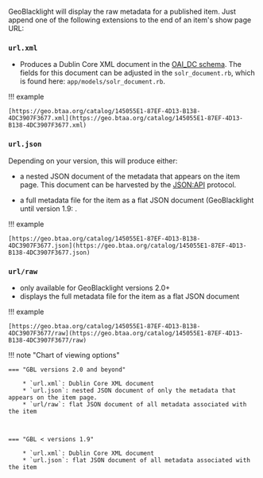 GeoBlacklight will display the raw metadata for a published item. Just append one of the following extensions to the end of an item's show page URL:

### `url.xml`

* Produces a Dublin Core XML document in the [OAI_DC schema](https://www.openarchives.org/OAI/2.0/oai_dc.xsd). The fields for this document can be adjusted in the `solr_document.rb`, which is found here: `app/models/solr_document.rb`.

!!! example
 
	[https://geo.btaa.org/catalog/145055E1-87EF-4D13-B138-4DC3907F3677.xml](https://geo.btaa.org/catalog/145055E1-87EF-4D13-B138-4DC3907F3677.xml)

### `url.json`

Depending on your version, this will produce either:

* a nested JSON document of the metadata that appears on the item page. This document can be harvested by the [JSON:API](https://jsonapi.org/) protocol.

* a full metadata file for the item as a flat JSON document (GeoBlacklight until version 1.9: .

!!! example
 
	[https://geo.btaa.org/catalog/145055E1-87EF-4D13-B138-4DC3907F3677.json](https://geo.btaa.org/catalog/145055E1-87EF-4D13-B138-4DC3907F3677.json)


### `url/raw`

* only available for GeoBlacklight versions 2.0+ 
* displays the full metadata file for the item as a flat JSON document

!!! example
 
	[https://geo.btaa.org/catalog/145055E1-87EF-4D13-B138-4DC3907F3677/raw](https://geo.btaa.org/catalog/145055E1-87EF-4D13-B138-4DC3907F3677/raw)


!!! note "Chart of viewing options"

    === "GBL versions 2.0 and beyond"

        * `url.xml`: Dublin Core XML document
        * `url.json`: nested JSON document of only the metadata that appears on the item page.
        * `url/raw`: flat JSON document of all metadata associated with the item



    === "GBL < versions 1.9"
    
        * `url.xml`: Dublin Core XML document
        * `url.json`: flat JSON document of all metadata associated with the item
       
